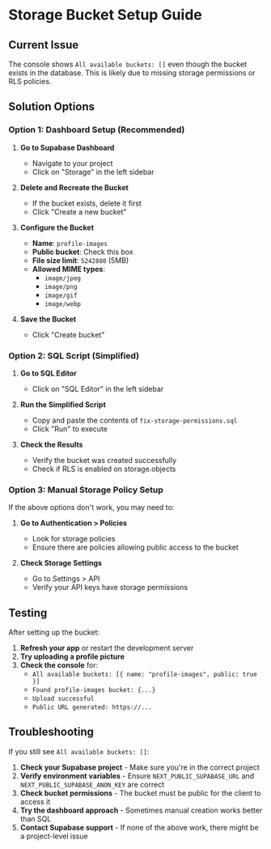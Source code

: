 # Storage Bucket Setup Guide

## Current Issue
The console shows `All available buckets: []` even though the bucket exists in the database. This is likely due to missing storage permissions or RLS policies.

## Solution Options

### Option 1: Dashboard Setup (Recommended)

1. **Go to Supabase Dashboard**
   - Navigate to your project
   - Click on "Storage" in the left sidebar

2. **Delete and Recreate the Bucket**
   - If the bucket exists, delete it first
   - Click "Create a new bucket"

3. **Configure the Bucket**
   - **Name**: `profile-images`
   - **Public bucket**: Check this box
   - **File size limit**: `5242880` (5MB)
   - **Allowed MIME types**: 
     - `image/jpeg`
     - `image/png` 
     - `image/gif`
     - `image/webp`

4. **Save the Bucket**
   - Click "Create bucket"

### Option 2: SQL Script (Simplified)

1. **Go to SQL Editor**
   - Click on "SQL Editor" in the left sidebar

2. **Run the Simplified Script**
   - Copy and paste the contents of `fix-storage-permissions.sql`
   - Click "Run" to execute

3. **Check the Results**
   - Verify the bucket was created successfully
   - Check if RLS is enabled on storage.objects

### Option 3: Manual Storage Policy Setup

If the above options don't work, you may need to:

1. **Go to Authentication > Policies**
   - Look for storage policies
   - Ensure there are policies allowing public access to the bucket

2. **Check Storage Settings**
   - Go to Settings > API
   - Verify your API keys have storage permissions

## Testing

After setting up the bucket:

1. **Refresh your app** or restart the development server
2. **Try uploading a profile picture**
3. **Check the console** for:
   - `All available buckets: [{ name: "profile-images", public: true }]`
   - `Found profile-images bucket: {...}`
   - `Upload successful`
   - `Public URL generated: https://...`

## Troubleshooting

If you still see `All available buckets: []`:

1. **Check your Supabase project** - Make sure you're in the correct project
2. **Verify environment variables** - Ensure `NEXT_PUBLIC_SUPABASE_URL` and `NEXT_PUBLIC_SUPABASE_ANON_KEY` are correct
3. **Check bucket permissions** - The bucket must be public for the client to access it
4. **Try the dashboard approach** - Sometimes manual creation works better than SQL
5. **Contact Supabase support** - If none of the above work, there might be a project-level issue
